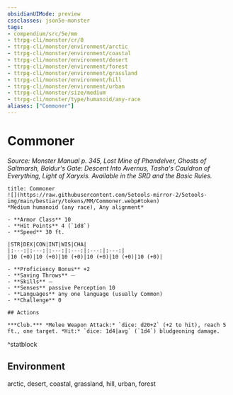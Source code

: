 ```yaml
---
obsidianUIMode: preview
cssclasses: json5e-monster
tags:
- compendium/src/5e/mm
- ttrpg-cli/monster/cr/0
- ttrpg-cli/monster/environment/arctic
- ttrpg-cli/monster/environment/coastal
- ttrpg-cli/monster/environment/desert
- ttrpg-cli/monster/environment/forest
- ttrpg-cli/monster/environment/grassland
- ttrpg-cli/monster/environment/hill
- ttrpg-cli/monster/environment/urban
- ttrpg-cli/monster/size/medium
- ttrpg-cli/monster/type/humanoid/any-race
aliases: ["Commoner"]
---
```

# Commoner
*Source: Monster Manual p. 345, Lost Mine of Phandelver, Ghosts of Saltmarsh, Baldur's Gate: Descent Into Avernus, Tasha's Cauldron of Everything, Light of Xaryxis. Available in the SRD and the Basic Rules.*  

```ad-statblock
title: Commoner
![](https://raw.githubusercontent.com/5etools-mirror-2/5etools-img/main/bestiary/tokens/MM/Commoner.webp#token)
*Medium humanoid (any race), Any alignment*

- **Armor Class** 10 
- **Hit Points** 4 (`1d8`)
- **Speed** 30 ft.

|STR|DEX|CON|INT|WIS|CHA|
|:---:|:---:|:---:|:---:|:---:|:---:|
|10 (+0)|10 (+0)|10 (+0)|10 (+0)|10 (+0)|10 (+0)|

- **Proficiency Bonus** +2
- **Saving Throws** ⏤
- **Skills** ⏤
- **Senses** passive Perception 10
- **Languages** any one language (usually Common)
- **Challenge** 0

## Actions

***Club.*** *Melee Weapon Attack:* `dice: d20+2` (+2 to hit), reach 5 ft., one target. *Hit:* `dice: 1d4|avg` (`1d4`) bludgeoning damage.
```
^statblock

## Environment

arctic, desert, coastal, grassland, hill, urban, forest